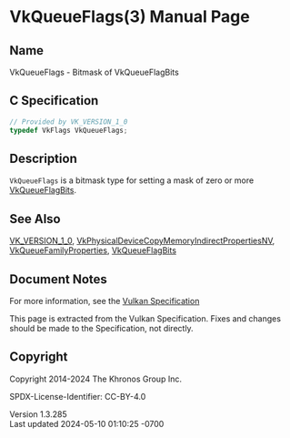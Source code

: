# VkQueueFlags(3) Manual Page

## Name

VkQueueFlags - Bitmask of VkQueueFlagBits



## <a href="#_c_specification" class="anchor"></a>C Specification

``` c
// Provided by VK_VERSION_1_0
typedef VkFlags VkQueueFlags;
```

## <a href="#_description" class="anchor"></a>Description

`VkQueueFlags` is a bitmask type for setting a mask of zero or more
[VkQueueFlagBits](https://registry.khronos.org/vulkan/specs/1.3-extensions/man/html/VkQueueFlagBits.html).

## <a href="#_see_also" class="anchor"></a>See Also

[VK_VERSION_1_0](https://registry.khronos.org/vulkan/specs/1.3-extensions/man/html/VK_VERSION_1_0.html),
[VkPhysicalDeviceCopyMemoryIndirectPropertiesNV](https://registry.khronos.org/vulkan/specs/1.3-extensions/man/html/VkPhysicalDeviceCopyMemoryIndirectPropertiesNV.html),
[VkQueueFamilyProperties](https://registry.khronos.org/vulkan/specs/1.3-extensions/man/html/VkQueueFamilyProperties.html),
[VkQueueFlagBits](https://registry.khronos.org/vulkan/specs/1.3-extensions/man/html/VkQueueFlagBits.html)

## <a href="#_document_notes" class="anchor"></a>Document Notes

For more information, see the <a
href="https://registry.khronos.org/vulkan/specs/1.3-extensions/html/vkspec.html#VkQueueFlags"
target="_blank" rel="noopener">Vulkan Specification</a>

This page is extracted from the Vulkan Specification. Fixes and changes
should be made to the Specification, not directly.

## <a href="#_copyright" class="anchor"></a>Copyright

Copyright 2014-2024 The Khronos Group Inc.

SPDX-License-Identifier: CC-BY-4.0

Version 1.3.285  
Last updated 2024-05-10 01:10:25 -0700
